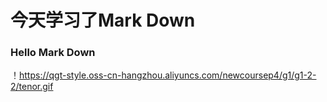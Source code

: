 # 今天学习了Mark Down
### Hello Mark Down
！https://qgt-style.oss-cn-hangzhou.aliyuncs.com/newcoursep4/g1/g1-2-2/tenor.gif
